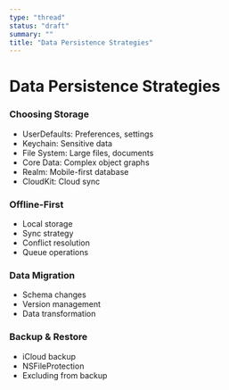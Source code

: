 ```yaml
---
type: "thread"
status: "draft"
summary: ""
title: "Data Persistence Strategies"
---
```


# Data Persistence Strategies


### Choosing Storage
- UserDefaults: Preferences, settings
- Keychain: Sensitive data
- File System: Large files, documents
- Core Data: Complex object graphs
- Realm: Mobile-first database
- CloudKit: Cloud sync

### Offline-First
- Local storage
- Sync strategy
- Conflict resolution
- Queue operations

### Data Migration
- Schema changes
- Version management
- Data transformation

### Backup & Restore
- iCloud backup
- NSFileProtection
- Excluding from backup

